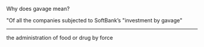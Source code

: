 Why does gavage mean?

"Of all the companies subjected to SoftBank’s "investment by gavage"

---

the administration of food or drug by force
